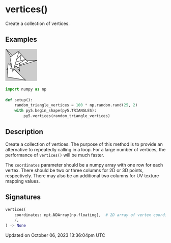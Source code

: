 # vertices()

Create a collection of vertices.

## Examples

<div class="example-table">

<div class="example-row"><div class="example-cell-image">

![example picture for vertices()](/images/reference/Sketch_vertices_0.png)

</div><div class="example-cell-code">

```python
import numpy as np

def setup():
    random_triangle_vertices = 100 * np.random.rand(25, 2)
    with py5.begin_shape(py5.TRIANGLES):
        py5.vertices(random_triangle_vertices)
```

</div></div>

</div>

## Description

Create a collection of vertices. The purpose of this method is to provide an alternative to repeatedly calling [](sketch_vertex) in a loop. For a large number of vertices, the performance of `vertices()` will be much faster.

The `coordinates` parameter should be a numpy array with one row for each vertex. There should be two or three columns for 2D or 3D points, respectively. There may also be an additional two columns for UV texture mapping values.

## Signatures

```python
vertices(
    coordinates: npt.NDArray[np.floating],  # 2D array of vertex coordinates and optional UV texture mapping values
    /,
) -> None
```

Updated on October 06, 2023 13:36:04pm UTC
